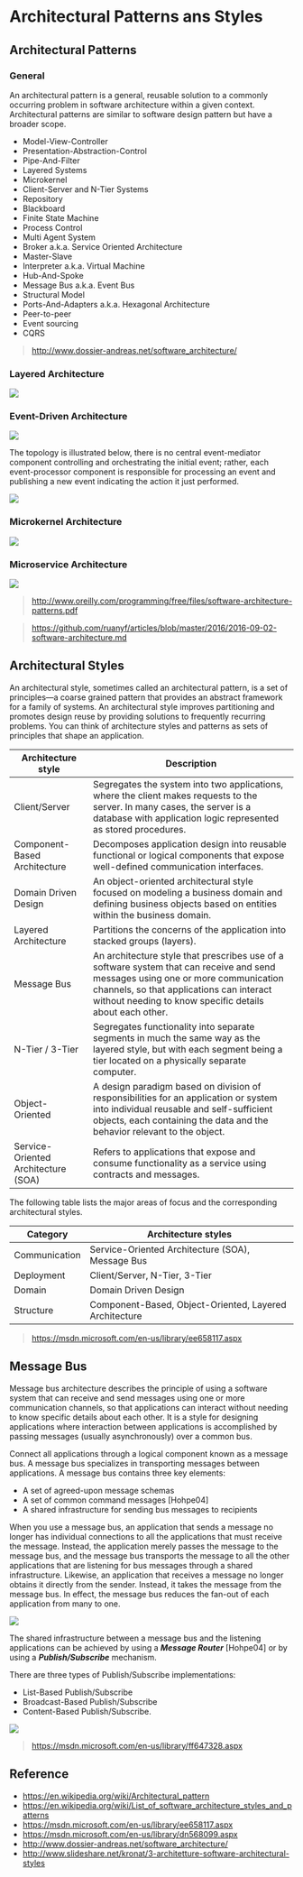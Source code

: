 # Architectural Patterns ans Styles

## Architectural Patterns

### General

An architectural pattern is a general, reusable solution to a commonly occurring problem in software architecture within a given context. Architectural patterns are similar to software design pattern but have a broader scope.

- Model-View-Controller
- Presentation-Abstraction-Control
- Pipe-And-Filter
- Layered Systems
- Microkernel
- Client-Server and N-Tier Systems
- Repository
- Blackboard
- Finite State Machine
- Process Control
- Multi Agent System
- Broker a.k.a. Service Oriented Architecture
- Master-Slave
- Interpreter a.k.a. Virtual Machine
- Hub-And-Spoke
- Message Bus a.k.a. Event Bus
- Structural Model
- Ports-And-Adapters a.k.a. Hexagonal Architecture
- Peer-to-peer
- Event sourcing
- CQRS

> http://www.dossier-andreas.net/software_architecture/

### Layered Architecture

![](https://d3ansictanv2wj.cloudfront.net/sapr_0101-df339e516c077c33fae16623c8ec80c1.png)

### Event-Driven Architecture

![](http://s.radar.oreilly.com/wp-files/2/2015/02/sapr_0201.jpg)

The topology is illustrated below, there is no central event-mediator component controlling and orchestrating the initial event; rather, each event-processor component is responsible for processing an event and publishing a new event indicating the action it just performed.

![](http://s.radar.oreilly.com/wp-files/2/2015/02/sapr_0203.jpg)

### Microkernel Architecture

![](http://pafel.net/wp-content/uploads/2015/10/Screen-Shot-2015-10-13-at-10.57.08-AM.png)

### Microservice Architecture

![](https://www.safaribooksonline.com/library/view/software-architecture-patterns/9781491971437/assets/sapr_0401.png)

> http://www.oreilly.com/programming/free/files/software-architecture-patterns.pdf

> https://github.com/ruanyf/articles/blob/master/2016/2016-09-02-software-architecture.md

## Architectural Styles

An architectural style, sometimes called an architectural pattern, is a set of principles—a coarse grained pattern that provides an abstract framework for a family of systems. An architectural style improves partitioning and promotes design reuse by providing solutions to frequently recurring problems. You can think of architecture styles and patterns as sets of principles that shape an application.

Architecture style | Description
----|----
Client/Server | Segregates the system into two applications, where the client makes requests to the server. In many cases, the server is a database with application logic represented as stored procedures.
Component-Based Architecture | Decomposes application design into reusable functional or logical components that expose well-defined communication interfaces.
Domain Driven Design | An object-oriented architectural style focused on modeling a business domain and defining business objects based on entities within the business domain.
Layered Architecture | Partitions the concerns of the application into stacked groups (layers).
Message Bus | An architecture style that prescribes use of a software system that can receive and send messages using one or more communication channels, so that applications can interact without needing to know specific details about each other.
N-Tier / 3-Tier | Segregates functionality into separate segments in much the same way as the layered style, but with each segment being a tier located on a physically separate computer.
Object-Oriented | A design paradigm based on division of responsibilities for an application or system into individual reusable and self-sufficient objects, each containing the data and the behavior relevant to the object.
Service-Oriented Architecture (SOA) | Refers to applications that expose and consume functionality as a service using contracts and messages.

The following table lists the major areas of focus and the corresponding architectural styles.

Category | Architecture styles
---|---
Communication | Service-Oriented Architecture (SOA), Message Bus
Deployment | Client/Server, N-Tier, 3-Tier
Domain | Domain Driven Design
Structure | Component-Based, Object-Oriented, Layered Architecture

> https://msdn.microsoft.com/en-us/library/ee658117.aspx

## Message Bus

Message bus architecture describes the principle of using a software system that can receive and send messages using one or more communication channels, so that applications can interact without needing to know specific details about each other. It is a style for designing applications where interaction between applications is accomplished by passing messages (usually asynchronously) over a common bus.

Connect all applications through a logical component known as a message bus. A message bus specializes in transporting messages between applications. A message bus contains three key elements:

- A set of agreed-upon message schemas
- A set of common command messages [Hohpe04]
- A shared infrastructure for sending bus messages to recipients

When you use a message bus, an application that sends a message no longer has individual connections to all the applications that must receive the message. Instead, the application merely passes the message to the message bus, and the message bus transports the message to all the other applications that are listening for bus messages through a shared infrastructure. Likewise, an application that receives a message no longer obtains it directly from the sender. Instead, it takes the message from the message bus. In effect, the message bus reduces the fan-out of each application from many to one.

![](https://i-msdn.sec.s-msft.com/dynimg/IC136906.gif)

The shared infrastructure between a message bus and the listening applications can be achieved by using a ***Message Router*** [Hohpe04] or by using a ***Publish/Subscribe*** mechanism.

There are three types of Publish/Subscribe implementations:

- List-Based Publish/Subscribe
- Broadcast-Based Publish/Subscribe
- Content-Based Publish/Subscribe.

![](https://i-msdn.sec.s-msft.com/dynimg/IC97398.gif)

> https://msdn.microsoft.com/en-us/library/ff647328.aspx

## Reference

- https://en.wikipedia.org/wiki/Architectural_pattern
- https://en.wikipedia.org/wiki/List_of_software_architecture_styles_and_patterns
- https://msdn.microsoft.com/en-us/library/ee658117.aspx
- https://msdn.microsoft.com/en-us/library/dn568099.aspx
- http://www.dossier-andreas.net/software_architecture/
- http://www.slideshare.net/kronat/3-architetture-software-architectural-styles
